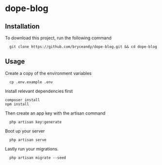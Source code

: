 # dope-blog

## Installation

To download this project, run the following command
```
  git clone https://github.com/bryceandy/dope-blog.git && cd dope-blog
```

## Usage

Create a copy of the environment variables
```
  cp .env.example .env
```
Install relevant dependencies first
```
composer install
npm install
```

Then create an app key with the artisan command
```
  php artisan key:generate
```

Boot up your server 
```
  php artisan serve
```

Lastly run your migrations.
```
  php artisan migrate --seed
```
